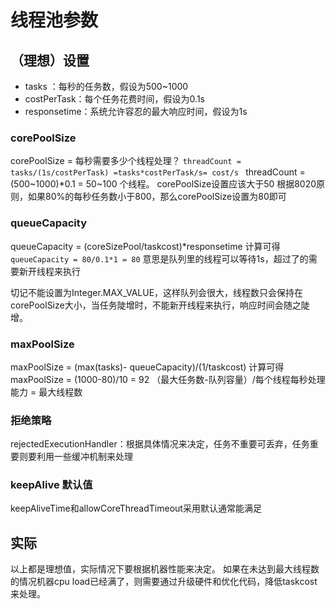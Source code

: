 # 线程池参数


## （理想）设置
- tasks ：每秒的任务数，假设为500~1000
- costPerTask：每个任务花费时间，假设为0.1s 
- responsetime：系统允许容忍的最大响应时间，假设为1s
### corePoolSize
corePoolSize = 每秒需要多少个线程处理？ 
`threadCount = tasks/(1s/costPerTask) =tasks*costPerTask/s= cost/s `
threadCount = (500~1000)*0.1 = 50~100 个线程。
corePoolSize设置应该大于50
根据8020原则，如果80%的每秒任务数小于800，那么corePoolSize设置为80即可
### queueCapacity
queueCapacity = (coreSizePool/taskcost)*responsetime
计算可得
`queueCapacity = 80/0.1*1 = 80`
意思是队列里的线程可以等待1s，超过了的需要新开线程来执行

切记不能设置为Integer.MAX_VALUE，这样队列会很大，线程数只会保持在corePoolSize大小，当任务陡增时，不能新开线程来执行，响应时间会随之陡增。
### maxPoolSize
maxPoolSize = (max(tasks)- queueCapacity)/(1/taskcost)
计算可得 maxPoolSize = (1000-80)/10 = 92
（最大任务数-队列容量）/每个线程每秒处理能力 = 最大线程数
### 拒绝策略
rejectedExecutionHandler：根据具体情况来决定，任务不重要可丢弃，任务重要则要利用一些缓冲机制来处理
### keepAlive 默认值
keepAliveTime和allowCoreThreadTimeout采用默认通常能满足

## 实际
以上都是理想值，实际情况下要根据机器性能来决定。
如果在未达到最大线程数的情况机器cpu load已经满了，则需要通过升级硬件和优化代码，降低taskcost来处理。